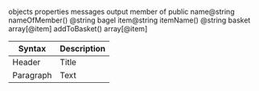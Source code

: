 objects             properties              messages                output
member of public    name@string             nameOfMember()          @string
bagel               item@string             itemName()              @string
basket              array[@item]            addToBasket()         array[@item]

| Syntax | Description |
| ----------- | ----------- |
| Header | Title |
| Paragraph | Text |